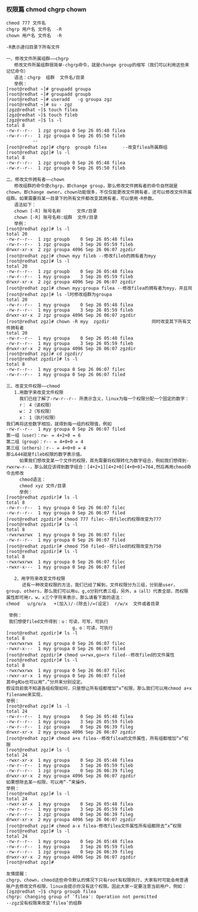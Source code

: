 ### 权限篇 chmod chgrp chown

    chmod 777 文件名
    chgrp 用户名 文件名  -R
    chown 用户名 文件名  -R

    -R表示递归目录下所有文件

    一、修改文件所属组群——chgrp
       修改文件所属组群很简单-chgrp命令，就是change group的缩写（我们可以利用这些来记忆命令）
       语法：chgrp  组群  文件名/目录
       举例：
    [root@redhat ~]# groupadd groupa
    [root@redhat ~]# groupadd groupb
    [root@redhat ~]# useradd   -g groupa zgz
    [root@redhat ~]# su - zgz
    [zgz@redhat ~]$ touch filea
    [zgz@redhat ~]$ touch fileb
    [zgz@redhat ~]$ ls -l
    total 8
    -rw-r--r--  1 zgz groupa 0 Sep 26 05:48 filea
    -rw-r--r--  1 zgz groupa 0 Sep 26 05:50 fileb
              --
    [root@redhat zgz]# chgrp  groupb filea      --改变filea所属群组
    [root@redhat zgz]# ls -l
    total 8
    -rw-r--r--  1 zgz groupb 0 Sep 26 05:48 filea
    -rw-r--r--  1 zgz groupa 0 Sep 26 05:50 fileb

    二、修改文件拥有者——chown
       修改组群的命令使chgrp，即change group，那么修改文件拥有者的命令自然就是chown，即change owner。chown功能很多，不仅仅能更改文件拥有者，还可以修改文件所属组群。如果需要将某一目录下的所有文件都改变其拥有者，可以使用-R参数。
       语法如下：
       chown [-R] 账号名称      文件/目录
       chown [-R] 账号名称:组群  文件/目录
       举例：
    [root@redhat zgz]# ls -l
    total 20
    -rw-r--r--  1 zgz groupb    0 Sep 26 05:48 filea
    -rw-r--r--  1 zgz groupa    3 Sep 26 05:59 fileb
    drwxr-xr-x  2 zgz groupa 4096 Sep 26 06:07 zgzdir
    [root@redhat zgz]# chown myy fileb --修改fileb的拥有者为myy
    [root@redhat zgz]# ls -l
    total 20
    -rw-r--r--  1 zgz groupb    0 Sep 26 05:48 filea
    -rw-r--r--  1 myy groupa    3 Sep 26 05:59 fileb
    drwxr-xr-x  2 zgz groupa 4096 Sep 26 06:07 zgzdir
    [root@redhat zgz]# chown myy:groupa filea --修改filea的拥有者为myy，并且同
    [root@redhat zgz]# ls -l时修改组群为groupa
    total 20
    -rw-r--r--  1 myy groupa    0 Sep 26 05:48 filea
    -rw-r--r--  1 myy groupa    3 Sep 26 05:59 fileb
    drwxr-xr-x  2 zgz groupa 4096 Sep 26 06:07 zgzdir
    [root@redhat zgz]# chown -R myy  zgzdir                同时改变其下所有文件拥有者
    total 20
    -rw-r--r--  1 myy groupa    0 Sep 26 05:48 filea
    -rw-r--r--  1 myy groupa    3 Sep 26 05:59 fileb
    drwxr-xr-x  2 myy groupa 4096 Sep 26 06:07 zgzdir
    [root@redhat zgz]# cd zgzdir/
    [root@redhat zgzdir]# ls -l
    total 8
    -rw-r--r--  1 myy groupa 0 Sep 26 06:07 filec
    -rw-r--r--  1 myy groupa 0 Sep 26 06:07 filed

    三、改变文件权限——chmod
       1.用数字来改变文件权限
         我们已经了解了-rw-r--r-- 所表示含义，linux为每一个权限分配一个固定的数字：
         r： 4（读权限）
         w： 2（写权限）
         x： 1（执行权限）
    我们再将这些数字相加，就得到每一组的权限值，例如
    -rw-r--r--  1 myy groupa 0 Sep 26 06:07 filed
    第一组（user）：rw- = 4+2+0 = 6
    第二组（group）：r-- = 4+0+0 = 4
    第三组（others）：r-- = 4+0+0 = 4
    那么644就是fileb权限的数字表示值。
         如果我们想改变某一个文件的权限，首先需要将权限转化为数字组合，例如我们想得到-rwxrw-r--，那么就应该得到数字组合：[4+2+1][4+2+0][4+0+0]=764,然后再用chmod命令去修改
         chmod语法：
         chmod xyz 文件/目录
         举例：
    [root@redhat zgzdir]# ls -l
    total 8
    -rw-r--r--  1 myy groupa 0 Sep 26 06:07 filec
    -rw-r--r--  1 myy groupa 0 Sep 26 06:07 filed
    [root@redhat zgzdir]# chmod 777 filec--将filec的权限改变为777
    [root@redhat zgzdir]# ls -l
    total 8
    -rwxrwxrwx  1 myy groupa 0 Sep 26 06:07 filec
    -rw-r--r--  1 myy groupa 0 Sep 26 06:07 filed
    [root@redhat zgzdir]# chmod 750 filed--将filed的权限改变为750
    [root@redhat zgzdir]# ls -l
    total 8
    -rwxrwxrwx  1 myy groupa 0 Sep 26 06:07 filec
    -rwxr-x---  1 myy groupa 0 Sep 26 06:07 filed

       2、用字符来改变文件权限
          还有一种改变权限的方法，我们已经了解到，文件权限分为三组，分别是user，group，others，那么我们可以用u，g,o分别代表三组，另外，a（all）代表全部，而权限属性即可用r，w，x三个字符来表示，那么请看下面的语法：
    chmod   u/g/o/a   +(加入)/-(除去)/=(设定)  r/w/x  文件或者目录

     举例：
     我们想使filed文件得到：u：可读，可写，可执行
                             g，o：可读，可执行
    [root@redhat zgzdir]# ls -l
    total 8
    -rwxrwxrwx  1 myy groupa 0 Sep 26 06:07 filec
    -rwxr-x---  1 myy groupa 0 Sep 26 06:07 filed
    [root@redhat zgzdir]# chmod u=rwx,go=rx filed--修改filed的文件属性
    [root@redhat zgzdir]# ls -l
    total 8
    -rwxrwxrwx  1 myy groupa 0 Sep 26 06:07 filec
    -rwxr-xr-x  1 myy groupa 0 Sep 26 06:07 filed
    其中g和o也可以用“，”分开来分别设定。
    假设目前我不知道各组权限如何，只是想让所有组都增加“x”权限，那么我们可以用chmod a+x filename来实现，
    举例：
    [root@redhat zgz]# ls -l
    total 24
    -rw-r--r--  1 myy groupa    0 Sep 26 05:48 filea
    -rw-r--r--  1 myy groupa    3 Sep 26 05:59 fileb
    -rw-r--r--  1 zgz groupa    0 Sep 26 06:39 fileg
    drwxr-xr-x  2 myy groupa 4096 Sep 26 06:07 zgzdir
    [root@redhat zgz]# chmod a+x filea--修改filea的文件属性，所有组都增加“x”权限
    [root@redhat zgz]# ls -l
    total 24
    -rwxr-xr-x  1 myy groupa    0 Sep 26 05:48 filea
    -rw-r--r--  1 myy groupa    3 Sep 26 05:59 fileb
    -rw-r--r--  1 zgz groupa    0 Sep 26 06:39 fileg
    drwxr-xr-x  2 myy groupa 4096 Sep 26 06:07 zgzdir
    如果想除去某一权限，可以用“-”来操作，
    举例：
    [root@redhat zgz]# ls -l
    total 24
    -rwxr-xr-x  1 myy groupa    0 Sep 26 05:48 filea
    -rw-r--r--  1 myy groupa    3 Sep 26 05:59 fileb
    -rw-r--r--  1 zgz groupa    0 Sep 26 06:39 fileg
    drwxr-xr-x  2 myy groupa 4096 Sep 26 06:07 zgzdir
    [root@redhat zgz]# chmod a-x filea-修改filea文件属性所有组都除去“x”权限
    [root@redhat zgz]# ls -l
    total 24
    -rw-r--r--  1 myy groupa    0 Sep 26 05:48 filea
    -rw-r--r--  1 myy groupa    3 Sep 26 05:59 fileb
    -rw-r--r--  1 zgz groupa    0 Sep 26 06:39 fileg
    drwxr-xr-x  2 myy groupa 4096 Sep 26 06:07 zgzdir
    [root@redhat zgz]#

    友情提醒：
    chgrp，chown，chmod这些命令默认的情况下只有root有权限执行，大家有时可能会用普通账户去修改文件权限，linux会提示你没有这个权限。因此大家一定要注意当前用户，例如：
    [zgz@redhat ~]$ chgrp groupb filea
    chgrp: changing group of `filea': Operation not permitted
    --zgz没有权限来改变‘filea’的组群
